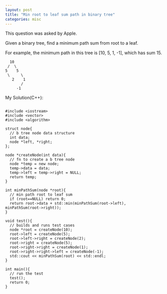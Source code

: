 ```yaml
---
layout: post
title: "Min root to leaf sum path in binary tree"
categories: misc
---
```


This question was asked by Apple.

Given a binary tree, find a minimum path sum from root to a leaf.

For example, the minimum path in this tree is [10, 5, 1, -1], which has sum 15.
```
  10
 /  \
5    5
 \     \
   2    1
       /
     -1
```


My Solution(C++):
```

#include <iostream>
#include <vector>
#include <algorithm>

struct node{
  // b tree node data structure
  int data;
  node *left, *right;
};

node *createNode(int data){
  // fn to create a b tree node
  node *temp = new node;
  temp->data = data;
  temp->left = temp->right = NULL;
  return temp;
}

int minPathSum(node *root){
  // min path root to leaf sum
  if (root==NULL) return 0;
  return root->data + std::min(minPathSum(root->left), minPathSum(root->right));
}

void test(){
  // builds and runs test cases
  node *root = createNode(10);
  root->left = createNode(5);
  root->left->right = createNode(2);
  root->right = createNode(5);
  root->right->right = createNode(1);
  root->right->right->left = createNode(-1);
  std::cout << minPathSum(root) << std::endl;
}

int main(){
  // run the test
  test();
  return 0;
}
```
